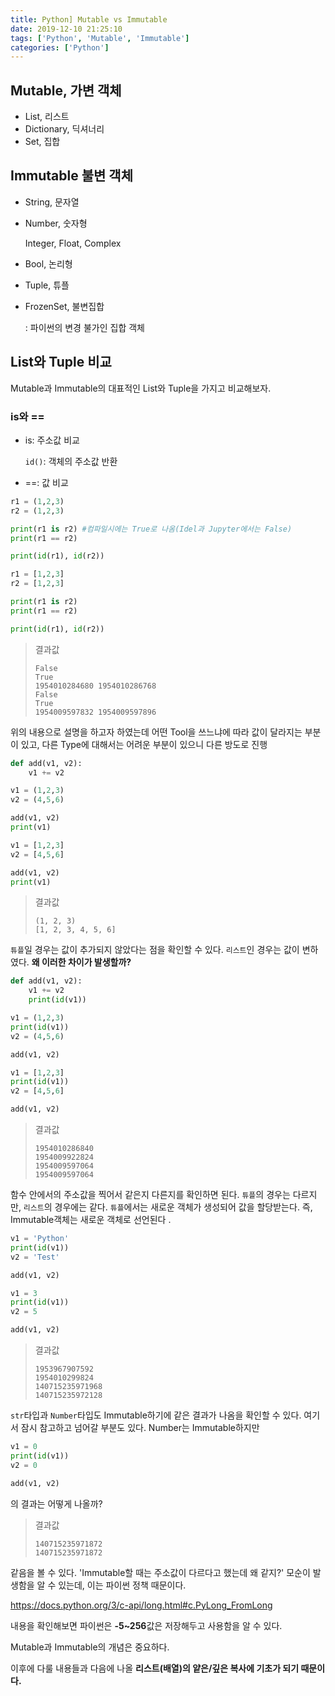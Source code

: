 ```yaml
---
title: Python] Mutable vs Immutable
date: 2019-12-10 21:25:10
tags: ['Python', 'Mutable', 'Immutable']
categories: ['Python']
---
```


## Mutable, 가변 객체

- List, 리스트
- Dictionary, 딕셔너리
- Set, 집합



## Immutable 불변 객체

- String, 문자열

- Number, 숫자형

  Integer, Float, Complex

- Bool, 논리형

- Tuple, 튜플

- FrozenSet, 불변집합

  : 파이썬의 변경 불가인 집합 객체



## List와 Tuple 비교

Mutable과 Immutable의 대표적인 List와 Tuple을 가지고 비교해보자.



### is와 ==

- is: 주소값 비교

  `id()`: 객체의 주소값 반환

- ==: 값 비교

```python
r1 = (1,2,3)
r2 = (1,2,3)

print(r1 is r2) #컴파일시에는 True로 나옴(Idel과 Jupyter에서는 False)
print(r1 == r2)

print(id(r1), id(r2))

r1 = [1,2,3]
r2 = [1,2,3]

print(r1 is r2)
print(r1 == r2)

print(id(r1), id(r2))
```

>결과값
>
>```
>False
>True
>1954010284680 1954010286768
>False
>True
>1954009597832 1954009597896
>```

위의 내용으로 설명을 하고자 하였는데 어떤 Tool을 쓰느냐에 따라 값이 달라지는 부분이 있고,
다른 Type에 대해서는 어려운 부분이 있으니 다른 방도로 진행 



```python
def add(v1, v2):
    v1 += v2

v1 = (1,2,3)
v2 = (4,5,6)

add(v1, v2)
print(v1)

v1 = [1,2,3]
v2 = [4,5,6]

add(v1, v2)
print(v1)
```

> 결과값
>
> ```
> (1, 2, 3)
> [1, 2, 3, 4, 5, 6]
> ```



 `튜플`일 경우는 값이 추가되지 않았다는 점을 확인할 수 있다.
`리스트`인 경우는 값이 변하였다.
**왜 이러한 차이가 발생할까?** 

```python
def add(v1, v2):
    v1 += v2
    print(id(v1))

v1 = (1,2,3)
print(id(v1))
v2 = (4,5,6)

add(v1, v2)

v1 = [1,2,3]
print(id(v1))
v2 = [4,5,6]

add(v1, v2)
```

> 결과값
>
> ```
> 1954010286840
> 1954009922824
> 1954009597064
> 1954009597064
> ```

함수 안에서의 주소값을 찍어서 같은지 다른지를 확인하면 된다.
`튜플`의 경우는 다르지만, `리스트`의 경우에는 같다.
`튜플`에서는 새로운 객체가 생성되어 값을 할당받는다. 즉, Immutable객체는 새로운 객체로 선언된다 .



```python
v1 = 'Python'
print(id(v1))
v2 = 'Test'

add(v1, v2)

v1 = 3
print(id(v1))
v2 = 5

add(v1, v2)
```

> 결과값
>
> ```
> 1953967907592
> 1954010299824
> 140715235971968
> 140715235972128
> ```



 `str`타입과 `Number`타입도 Immutable하기에 같은 결과가 나옴을 확인할 수 있다.
여기서 잠시 참고하고 넘어갈 부분도 있다. Number는 Immutable하지만 

```python
v1 = 0
print(id(v1))
v2 = 0

add(v1, v2)
```

의 결과는 어떻게 나올까?



> 결과값
>
> ```
> 140715235971872
> 140715235971872
> ```



 같음을 볼 수 있다. 'Immutable할 때는 주소값이 다르다고 했는데 왜 같지?'
모순이 발생함을 알 수 있는데, 이는 파이썬 정책 때문이다. 

https://docs.python.org/3/c-api/long.html#c.PyLong_FromLong

내용을 확인해보면 파이썬은 **-5~256**값은 저장해두고 사용함을 알 수 있다.



Mutable과 Immutable의 개념은 중요하다.

이후에 다룰 내용들과 다음에 나올 **리스트(배열)의 얕은/깊은 복사에 기초가 되기 때문이다.**